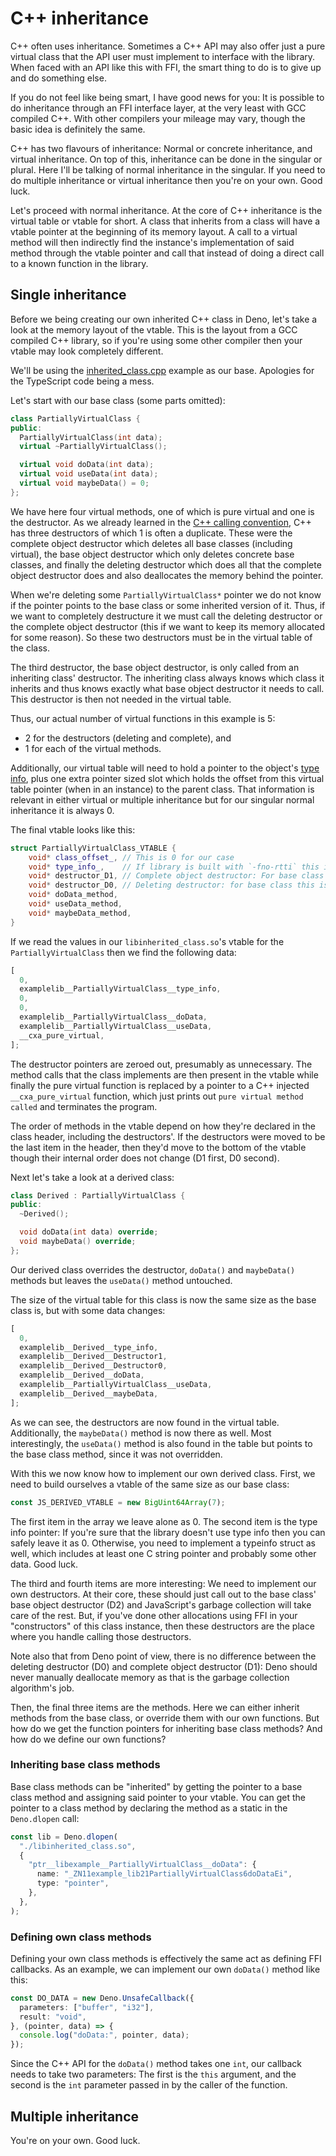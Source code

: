# C++ inheritance

C++ often uses inheritance. Sometimes a C++ API may also offer just a pure
virtual class that the API user must implement to interface with the library.
When faced with an API like this with FFI, the smart thing to do is to give up
and do something else.

If you do not feel like being smart, I have good news for you: It is possible to
do inheritance through an FFI interface layer, at the very least with GCC
compiled C++. With other compilers your mileage may vary, though the basic idea
is definitely the same.

C++ has two flavours of inheritance: Normal or concrete inheritance, and virtual
inheritance. On top of this, inheritance can be done in the singular or plural.
Here I'll be talking of normal inheritance in the singular. If you need to do
multiple inheritance or virtual inheritance then you're on your own. Good luck.

Let's proceed with normal inheritance. At the core of C++ inheritance is the
virtual table or vtable for short. A class that inherits from a class will have
a vtable pointer at the beginning of its memory layout. A call to a virtual
method will then indirectly find the instance's implementation of said method
through the vtable pointer and call that instead of doing a direct call to a
known function in the library.

## Single inheritance

Before we being creating our own inherited C++ class in Deno, let's take a look
at the memory layout of the vtable. This is the layout from a GCC compiled C++
library, so if you're using some other compiler then your vtable may look
completely different.

We'll be using the [inherited_class.cpp] example as our base. Apologies for the
TypeScript code being a mess.

Let's start with our base class (some parts omitted):

```cpp
class PartiallyVirtualClass {
public:
  PartiallyVirtualClass(int data);
  virtual ~PartiallyVirtualClass();

  virtual void doData(int data);
  virtual void useData(int data);
  virtual void maybeData() = 0;
};
```

We have here four virtual methods, one of which is pure virtual and one is the
destructor. As we already learned in the [C++ calling convention], C++ has three
destructors of which 1 is often a duplicate. These were the complete object
destructor which deletes all base classes (including virtual), the base object
destructor which only deletes concrete base classes, and finally the deleting
destructor which does all that the complete object destructor does and also
deallocates the memory behind the pointer.

When we're deleting some `PartiallyVirtualClass*` pointer we do not know if the
pointer points to the base class or some inherited version of it. Thus, if we
want to completely destructure it we must call the deleting destructor or the
complete object destructor (this if we want to keep its memory allocated for
some reason). So these two destructors must be in the virtual table of the
class.

The third destructor, the base object destructor, is only called from an
inheriting class' destructor. The inheriting class always knows which class it
inherits and thus knows exactly what base object destructor it needs to call.
This destructor is then not needed in the virtual table.

Thus, our actual number of virtual functions in this example is 5:

- 2 for the destructors (deleting and complete), and
- 1 for each of the virtual methods.

Additionally, our virtual table will need to hold a pointer to the object's
[type info](https://cplusplus.com/reference/typeinfo/type_info/), plus one extra
pointer sized slot which holds the offset from this virtual table pointer (when
in an instance) to the parent class. That information is relevant in either
virtual or multiple inheritance but for our singular normal inheritance it is
always 0.

The final vtable looks like this:

```cpp
struct PartiallyVirtualClass_VTABLE {
    void* class_offset_, // This is 0 for our case
    void* type_info_,    // If library is built with `-fno-rtti` this is also 0
    void* destructor_D1, // Complete object destructor: For base class this is often 0 as well
    void* destructor_D0, // Deleting destructor: for base class this is often 0 as well
    void* doData_method,
    void* useData_method,
    void* maybeData_method,
}
```

If we read the values in our `libinherited_class.so`'s vtable for the
`PartiallyVirtualClass` then we find the following data:

```ts
[
  0,
  examplelib__PartiallyVirtualClass__type_info,
  0,
  0,
  examplelib__PartiallyVirtualClass__doData,
  examplelib__PartiallyVirtualClass__useData,
  __cxa_pure_virtual,
];
```

The destructor pointers are zeroed out, presumably as unnecessary. The method
calls that the class implements are then present in the vtable while finally the
pure virtual function is replaced by a pointer to a C++ injected
`__cxa_pure_virtual` function, which just prints out
`pure virtual method called` and terminates the program.

The order of methods in the vtable depend on how they're declared in the class
header, including the destructors'. If the destructors were moved to be the last
item in the header, then they'd move to the bottom of the vtable though their
internal order does not change (D1 first, D0 second).

Next let's take a look at a derived class:

```cpp
class Derived : PartiallyVirtualClass {
public:
  ~Derived();

  void doData(int data) override;
  void maybeData() override;
};
```

Our derived class overrides the destructor, `doData()` and `maybeData()` methods
but leaves the `useData()` method untouched.

The size of the virtual table for this class is now the same size as the base
class is, but with some data changes:

```ts
[
  0,
  examplelib__Derived__type_info,
  examplelib__Derived__Destructor1,
  examplelib__Derived__Destructor0,
  examplelib__Derived__doData,
  examplelib__PartiallyVirtualClass__useData,
  examplelib__Derived__maybeData,
];
```

As we can see, the destructors are now found in the virtual table. Additionally,
the `maybeData()` method is now there as well. Most interestingly, the
`useData()` method is also found in the table but points to the base class
method, since it was not overridden.

With this we now know how to implement our own derived class. First, we need to
build ourselves a vtable of the same size as our base class:

```ts
const JS_DERIVED_VTABLE = new BigUint64Array(7);
```

The first item in the array we leave alone as 0. The second item is the type
info pointer: If you're sure that the library doesn't use type info then you can
safely leave it as 0. Otherwise, you need to implement a typeinfo struct as
well, which includes at least one C string pointer and probably some other data.
Good luck.

The third and fourth items are more interesting: We need to implement our own
destructors. At their core, these should just call out to the base class' base
object destructor (D2) and JavaScript's garbage collection will take care of the
rest. But, if you've done other allocations using FFI in your "constructors" of
this class instance, then these destructors are the place where you handle
calling those destructors.

Note also that from Deno point of view, there is no difference between the
deleting destructor (D0) and complete object destructor (D1): Deno should never
manually deallocate memory as that is the garbage collection algorithm's job.

Then, the final three items are the methods. Here we can either inherit methods
from the base class, or override them with our own functions. But how do we get
the function pointers for inheriting base class methods? And how do we define
our own functions?

### Inheriting base class methods

Base class methods can be "inherited" by getting the pointer to a base class
method and assigning said pointer to your vtable. You can get the pointer to a
class method by declaring the method as a static in the `Deno.dlopen` call:

```ts
const lib = Deno.dlopen(
  "./libinherited_class.so",
  {
    "ptr__libexample__PartiallyVirtualClass__doData": {
      name: "_ZN11example_lib21PartiallyVirtualClass6doDataEi",
      type: "pointer",
    },
  },
);
```

### Defining own class methods

Defining your own class methods is effectively the same act as defining FFI
callbacks. As an example, we can implement our own `doData()` method like this:

```ts
const DO_DATA = new Deno.UnsafeCallback({
  parameters: ["buffer", "i32"],
  result: "void",
}, (pointer, data) => {
  console.log("doData:", pointer, data);
});
```

Since the C++ API for the `doData()` method takes one `int`, our callback needs
to take two parameters: The first is the `this` argument, and the second is the
`int` parameter passed in by the caller of the function.

## Multiple inheritance

You're on your own. Good luck.

[C++ calling convention]: ./calling-convention
[inherited_class.cpp]: https://github.com/aapoalas/denonomicon/tree/main/examples/cpp/inherited_class.cpp
[inheritedClass.ts]: https://github.com/aapoalas/denonomicon/tree/main/examples/cpp/inheritedClass.ts
